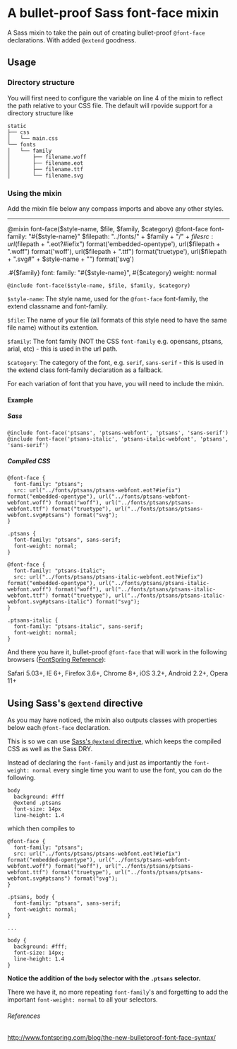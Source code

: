 # A bullet-proof Sass font-face mixin

A Sass mixin to take the pain out of creating bullet-proof `@font-face` declarations. With added `@extend` goodness.

## Usage
### Directory structure
You will first need to configure the variable on line 4 of the mixin to reflect the path relative to your CSS file.
The default will rpovide support for a directory structure like
```
static
├── css
│   └── main.css
└── fonts
│   └── family
│       ├── filename.woff
│       ├── filename.eot
│       ├── filename.ttf
│       └── filename.svg
```

### Using the mixin
Add the mixin file below any compass imports and above any other styles.

***
@mixin font-face($style-name, $file, $family, $category)
  @font-face
    font-family: "#{$style-name}"
    $filepath: "../fonts/" + $family + "/" + $file
    src: url($filepath + ".eot?#iefix") format('embedded-opentype'), url($filepath + ".woff") format('woff'), url($filepath + ".ttf")  format('truetype'), url($filepath + ".svg#" + $style-name + "") format('svg')

  .#{$family}
    font:
      family: "#{$style-name}", #{$category}
      weight: normal


`@include font-face($style-name, $file, $family, $category)`

`$style-name`: The style name, used for the `@font-face` font-family, the extend classname and font-family.

`$file`: The name of your file (all formats of this style need to have the same file name) without its extention.

`$family`: The font family (NOT the CSS `font-family` e.g. opensans, ptsans, arial, etc) - this is used in the url path.

`$category`: The category of the font, e.g. `serif`, `sans-serif` - this is used in the extend class font-family declaration as a fallback.

For each variation of font that you have, you will need to include the mixin.

#### Example

##### Sass
```
@include font-face('ptsans', 'ptsans-webfont', 'ptsans', 'sans-serif')
@include font-face('ptsans-italic', 'ptsans-italic-webfont', 'ptsans', 'sans-serif')
```

##### Compiled CSS
```
@font-face {
  font-family: "ptsans";
  src: url("../fonts/ptsans/ptsans-webfont.eot?#iefix") format("embedded-opentype"), url("../fonts/ptsans-webfont-webfont.woff") format("woff"), url("../fonts/ptsans/ptsans-webfont.ttf") format("truetype"), url("../fonts/ptsans/ptsans-webfont.svg#ptsans") format("svg");
}

.ptsans {
  font-family: "ptsans", sans-serif;
  font-weight: normal;
}

@font-face {
  font-family: "ptsans-italic";
  src: url("../fonts/ptsans/ptsans-italic-webfont.eot?#iefix") format("embedded-opentype"), url("../fonts/ptsans/ptsans-italic-webfont.woff") format("woff"), url("../fonts/ptsans/ptsans-italic-webfont.ttf") format("truetype"), url("../fonts/ptsans/ptsans-italic-webfont.svg#ptsans-italic") format("svg");
}

.ptsans-italic {
  font-family: "ptsans-italic", sans-serif;
  font-weight: normal;
}
```

And there you have it, bullet-proof `@font-face` that will work in the following browsers ([FontSpring Reference](http://www.fontspring.com/blog/the-new-bulletproof-font-face-syntax/)):

Safari 5.03+, IE 6+, Firefox 3.6+, Chrome 8+, iOS 3.2+, Android 2.2+, Opera 11+

## Using Sass's `@extend` directive

As you may have noticed, the mixin also outputs classes with properties below each `@font-face` declaration.

This is so we can use [Sass's `@extend` directive](http://sass-lang.com/docs/yardoc/file.SASS_REFERENCE.html#extend), which keeps the compiled CSS as well as the Sass DRY.

Instead of declaring the `font-family` and just as importantly the `font-weight: normal` every single time you want to use the font, you can do the following. 

```
body
  background: #fff
  @extend .ptsans
  font-size: 14px
  line-height: 1.4
```

which then compiles to


```
@font-face {
  font-family: "ptsans";
  src: url("../fonts/ptsans/ptsans-webfont.eot?#iefix") format("embedded-opentype"), url("../fonts/ptsans-webfont-webfont.woff") format("woff"), url("../fonts/ptsans/ptsans-webfont.ttf") format("truetype"), url("../fonts/ptsans/ptsans-webfont.svg#ptsans") format("svg");
}

.ptsans, body {
  font-family: "ptsans", sans-serif;
  font-weight: normal;
}

...

body {
  background: #fff;
  font-size: 14px;
  line-height: 1.4
}
```

**Notice the addition of the `body` selector with the `.ptsans` selector.**

There we have it, no more repeating `font-family`'s and forgetting to add the important `font-weight: normal` to all your selectors.


###### References
http://www.fontspring.com/blog/the-new-bulletproof-font-face-syntax/